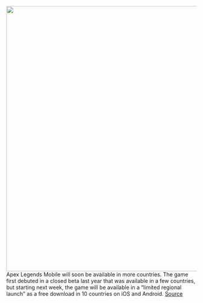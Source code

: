 <img src='https://cdn.vox-cdn.com/thumbor/RF53xA_IYdvnhr9SyuA-UH8P3vY=/0x0:1024x576/1200x800/filters:focal(431x207:593x369)/cdn.vox-cdn.com/uploads/chorus_image/image/70541149/apex_mobile_beta_registration_screenshot_2.jpg.adapt.1024w.0.jpg' width='700px' /><br/>
Apex Legends Mobile will soon be available in more countries. The game first debuted in a closed beta last year that was available in a few countries, but starting next week, the game will be available in a “limited regional launch” as a free download in 10 countries on iOS and Android.
<a href='https://www.theverge.com/2022/2/23/22947472/apex-legends-mobile-limited-regional-launch-10-countries'> Source <a/>